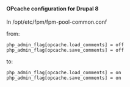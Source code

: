 #### OPcache configuration for Drupal 8

In /opt/etc/fpm/fpm-pool-common.conf

from:

    php_admin_flag[opcache.load_comments] = off
    php_admin_flag[opcache.save_comments] = off

to:

    php_admin_flag[opcache.load_comments] = on
    php_admin_flag[opcache.save_comments] = on
